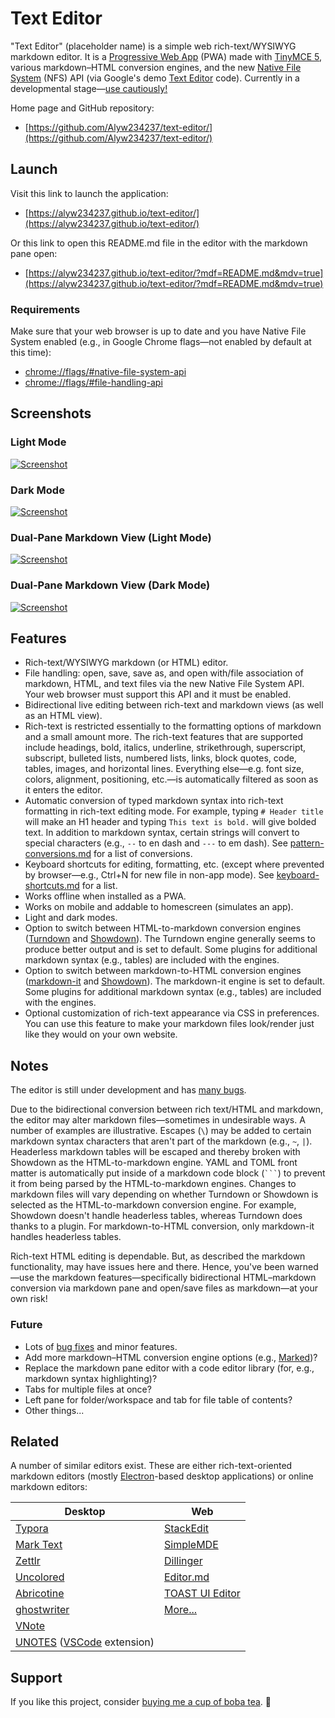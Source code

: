 # Text Editor

"Text Editor" (placeholder name) is a simple web rich-text/WYSIWYG markdown editor. It is a [Progressive Web App](https://web.dev/progressive-web-apps/) (PWA) made with [TinyMCE 5](https://github.com/tinymce/tinymce), various markdown–HTML conversion engines, and the new [Native File System](https://web.dev/native-file-system/) (NFS) API (via Google's demo [Text Editor](https://github.com/GoogleChromeLabs/text-editor) code). Currently in a developmental stage—[use cautiously!](#Notes)

Home page and GitHub repository:

* [https://github.com/Alyw234237/text-editor/](https://github.com/Alyw234237/text-editor/)

## Launch

Visit this link to launch the application:

* [https://alyw234237.github.io/text-editor/](https://alyw234237.github.io/text-editor/)

Or this link to open this README.md file in the editor with the markdown pane open:

* [https://alyw234237.github.io/text-editor/?mdf=README.md&mdv=true](https://alyw234237.github.io/text-editor/?mdf=README.md&mdv=true)

### Requirements

Make sure that your web browser is up to date and you have Native File System enabled (e.g., in Google Chrome flags—not enabled by default at this time):

* [chrome://flags/#native-file-system-api](chrome://flags/#native-file-system-api)
* [chrome://flags/#file-handling-api](chrome://flags/#file-handling-api)

## Screenshots

### Light Mode

[![Screenshot](images/screenshot-light-mode.png)](https://raw.githubusercontent.com/Alyw234237/text-editor/main/images/screenshot-light-mode.png)

### Dark Mode

[![Screenshot](images/screenshot-dark-mode.png)](https://raw.githubusercontent.com/Alyw234237/text-editor/main/images/screenshot-dark-mode.png)

### Dual-Pane Markdown View (Light Mode)

[![Screenshot](images/screenshot-light-mode-markdown.png)](https://raw.githubusercontent.com/Alyw234237/text-editor/main/images/screenshot-light-mode-markdown.png)

### Dual-Pane Markdown View (Dark Mode)

[![Screenshot](images/screenshot-dark-mode-markdown.png)](https://raw.githubusercontent.com/Alyw234237/text-editor/main/images/screenshot-dark-mode-markdown.png)

## Features

* Rich-text/WYSIWYG markdown (or HTML) editor.
* File handling: open, save, save as, and open with/file association of markdown, HTML, and text files via the new Native File System API. Your web browser must support this API and it must be enabled.
* Bidirectional live editing between rich-text and markdown views (as well as an HTML view).
* Rich-text is restricted essentially to the formatting options of markdown and a small amount more. The rich-text features that are supported include headings, bold, italics, underline, strikethrough, superscript, subscript, bulleted lists, numbered lists, links, block quotes, code, tables, images, and horizontal lines. Everything else—e.g. font size, colors, alignment, positioning, etc.—is automatically filtered as soon as it enters the editor.
* Automatic conversion of typed markdown syntax into rich-text formatting in rich-text editing mode. For example, typing `# Header title` will make an H1 header and typing `This text is bold.` will give bolded text. In addition to markdown syntax, certain strings will convert to special characters (e.g., `--` to en dash and `---` to em dash). See [pattern-conversions.md](docs/pattern-conversions.md) for a list of conversions.
* Keyboard shortcuts for editing, formatting, etc. (except where prevented by browser—e.g., Ctrl+N for new file in non-app mode). See [keyboard-shortcuts.md](docs/keyboard-shortcuts.md) for a list.
* Works offline when installed as a PWA.
* Works on mobile and addable to homescreen (simulates an app).
* Light and dark modes.
* Option to switch between HTML-to-markdown conversion engines ([Turndown](https://github.com/domchristie/turndown) and [Showdown](https://github.com/showdownjs/showdown)). The Turndown engine generally seems to produce better output and is set to default. Some plugins for additional markdown syntax (e.g., tables) are included with the engines.
* Option to switch between markdown-to-HTML conversion engines ([markdown-it](https://github.com/markdown-it/markdown-it) and [Showdown](https://github.com/showdownjs/showdown)). The markdown-it engine is set to default. Some plugins for additional markdown syntax (e.g., tables) are included with the engines.
* Optional customization of rich-text appearance via CSS in preferences. You can use this feature to make your markdown files look/render just like they would on your own website.

## Notes

The editor is still under development and has [many bugs](docs/bugs-and-to-do.md).

Due to the bidirectional conversion between rich text/HTML and markdown, the editor may alter markdown files—sometimes in undesirable ways. A number of examples are illustrative. Escapes (`\`) may be added to certain markdown syntax characters that aren't part of the markdown (e.g., `~`, `|`). Headerless markdown tables will be escaped and thereby broken with Showdown as the HTML-to-markdown engine. YAML and TOML front matter is automatically put inside of a markdown code block (<code>```</code>) to prevent it from being parsed by the HTML-to-markdown engines. Changes to markdown files will vary depending on whether Turndown or Showdown is selected as the HTML-to-markdown conversion engine. For example, Showdown doesn't handle headerless tables, whereas Turndown does thanks to a plugin. For markdown-to-HTML conversion, only markdown-it handles headerless tables.

Rich-text HTML editing is dependable. But, as described the markdown functionality, may have issues here and there. Hence, you've been warned—use the markdown features—specifically bidirectional HTML–markdown conversion via markdown pane and open/save files as markdown—at your own risk!

### Future

* Lots of [bug fixes](docs/bugs-and-to-do.md) and minor features.
* Add more markdown–HTML conversion engine options (e.g., [Marked](https://github.com/markedjs/marked))?
* Replace the markdown pane editor with a code editor library (for, e.g., markdown syntax highlighting)?
* Tabs for multiple files at once?
* Left pane for folder/workspace and tab for file table of contents?
* Other things...

## Related

A number of similar editors exist. These are either rich-text-oriented markdown editors (mostly [Electron](https://www.electronjs.org/)-based desktop applications) or online markdown editors:

| Desktop | Web |
| --- | --- |
| [Typora](https://typora.io/) | [StackEdit](https://stackedit.io/) |
| [Mark Text](https://github.com/marktext/marktext) | [SimpleMDE](https://simplemde.com/) |
| [Zettlr](https://github.com/Zettlr/Zettlr) | [Dillinger](https://dillinger.io/) |
| [Uncolored](https://github.com/n457/Uncolored) | [Editor.md](https://pandao.github.io/editor.md/en.html) |
| [Abricotine](http://abricotine.brrd.fr/) | [TOAST UI Editor](https://ui.toast.com/tui-editor/) |
| [ghostwriter](https://wereturtle.github.io/ghostwriter/) | [More...](https://www.webfx.com/blog/web-design/online-markdown-editors/) |
| [VNote](https://github.com/tamlok/vnote) |  |
| [UNOTES](https://marketplace.visualstudio.com/items?itemName=ryanmcalister.Unotes) ([VSCode](https://github.com/microsoft/vscode) extension) |

## Support

If you like this project, consider [buying me a cup of boba tea](https://www.buymeacoffee.com/alyw234237). 🧋

